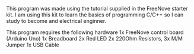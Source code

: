 This program was made using the tutorial supplied in the FreeNove starter kit.
I am using this kit to learn the basics of programming C/C++ so I can study to become and electrical enginner.

This program requires the following hardware
1x FreeNove control board (Arduino Uno)
1x Breadboard
2x Red LED
2x 220Ohm Resistors,
3x M/M Jumper
1x USB Cable
